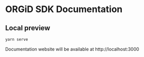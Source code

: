 # ORGiD SDK Documentation

## Local preview

```bash
yarn serve
```

Documentation website will be available at http://localhost:3000
